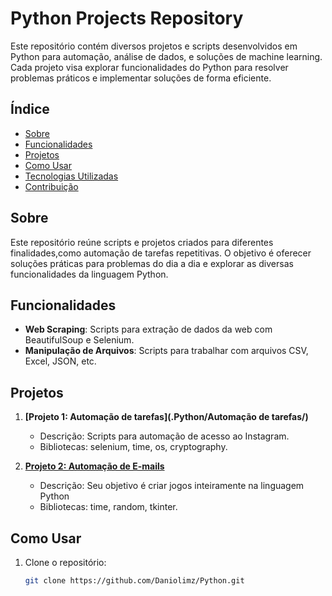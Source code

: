 # Python Projects Repository

Este repositório contém diversos projetos e scripts desenvolvidos em Python para automação, análise de dados, e soluções de machine learning. Cada projeto visa explorar funcionalidades do Python para resolver problemas práticos e implementar soluções de forma eficiente.

## Índice

- [Sobre](#sobre)
- [Funcionalidades](#funcionalidades)
- [Projetos](#projetos)
- [Como Usar](#como-usar)
- [Tecnologias Utilizadas](#tecnologias-utilizadas)
- [Contribuição](#contribuição)

## Sobre

Este repositório reúne scripts e projetos criados para diferentes finalidades,como automação de tarefas repetitivas. O objetivo é oferecer soluções práticas para problemas do dia a dia e explorar as diversas funcionalidades da linguagem Python.

## Funcionalidades

- **Web Scraping**: Scripts para extração de dados da web com BeautifulSoup e Selenium.
- **Manipulação de Arquivos**: Scripts para trabalhar com arquivos CSV, Excel, JSON, etc.

## Projetos

1. **[Projeto 1: Automação de tarefas](.Python/Automação de tarefas/)**
   - Descrição: Scripts para automação de acesso ao Instagram.
   - Bibliotecas: selenium, time, os, cryptography.

2. **[Projeto 2: Automação de E-mails](./Python/Game/)**
   - Descrição: Seu objetivo é criar jogos inteiramente na linguagem Python
   - Bibliotecas: time, random, tkinter.


## Como Usar

1. Clone o repositório:
   ```bash
   git clone https://github.com/Daniolimz/Python.git
